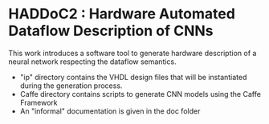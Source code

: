 # HADDoC2 : Hardware Automated Dataflow Description of CNNs 

This work introduces a software tool to generate hardware description of a neural network respecting the dataflow semantics.
- "ip" directory contains the VHDL design files that will be instantiated during the generation process.
- Caffe directory contains scripts to generate CNN models using the Caffe Framework
- An "informal" documentation is given in the doc folder
